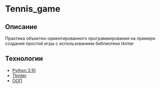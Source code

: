 # Tennis_game
## Описание
Практика объектно-ориентированного программирования на примере создания простой игры с использованием библиотеки tkinter

## Технологии
 - [Python 3.10](https://docs.python.org/3.10/)
 - [Tkinter](https://docs.python.org/3.10/library/tkinter.html#module-tkinter)
 - [ООП]()
